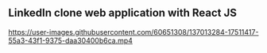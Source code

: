 ## LinkedIn clone web application with React JS



https://user-images.githubusercontent.com/60651308/137013284-17511417-55a3-43f1-9375-daa30400b6ca.mp4


